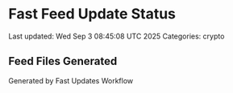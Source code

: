 # Fast Feed Update Status
Last updated: Wed Sep  3 08:45:08 UTC 2025
Categories: crypto

## Feed Files Generated

Generated by Fast Updates Workflow
